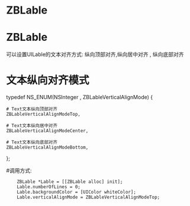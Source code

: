 # ZBLable
# ZBLable
可以设置UILable的文本对齐方式: 纵向顶部对齐,纵向居中对齐 , 纵向底部对齐

# 文本纵向对齐模式
typedef NS_ENUM(NSInteger , ZBLableVerticalAlignMode) {

    # Text文本纵向顶部对齐
    ZBLableVerticalAlignModeTop,
    
    # Text文本纵向居中对齐
    ZBLableVerticalAlignModeCenter,
    
    # Text文本纵向底部对齐
    ZBLableVerticalAlignModeBottom,
};

	
  #调用方式:
  
	    ZBLable *Lable = [[ZBLable alloc] init];
	    Lable.numberOfLines = 0;
	    Lable.backgroundColor = [UIColor whiteColor];
	    Lable.verticalAlignMode = ZBLableVerticalAlignModeTop;

